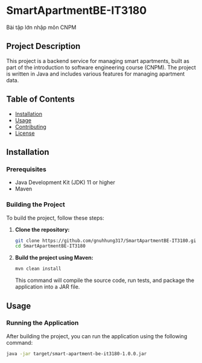 # SmartApartmentBE-IT3180

Bài tập lớn nhập môn CNPM

## Project Description

This project is a backend service for managing smart apartments, built as part of the introduction to software engineering course (CNPM). The project is written in Java and includes various features for managing apartment data.

## Table of Contents

- [Installation](#installation)
- [Usage](#usage)
- [Contributing](#contributing)
- [License](#license)

## Installation

### Prerequisites

- Java Development Kit (JDK) 11 or higher
- Maven

### Building the Project

To build the project, follow these steps:

1. **Clone the repository:**

    ```sh
    git clone https://github.com/gnuhhung317/SmartApartmentBE-IT3180.git
    cd SmartApartmentBE-IT3180
    ```

2. **Build the project using Maven:**

    ```sh
    mvn clean install
    ```

    This command will compile the source code, run tests, and package the application into a JAR file.

## Usage

### Running the Application

After building the project, you can run the application using the following command:

```sh
java -jar target/smart-apartment-be-it3180-1.0.0.jar
